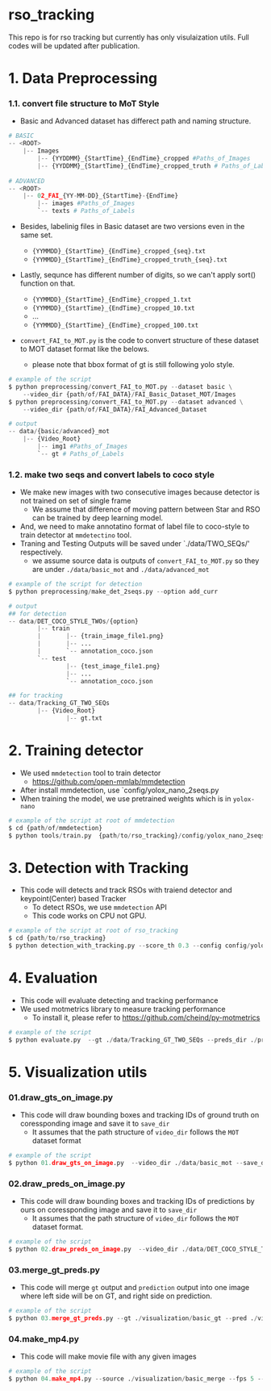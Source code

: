 # rso_tracking
This repo is for rso tracking but currently has only visulaization utils. Full codes will be updated after publication.

# 1. Data Preprocessing

### 1.1. convert file structure to MoT Style

- Basic and Advanced dataset has differect path and naming structure.

```python
# BASIC
-- <ROOT>
	|-- Images 
	    |-- {YYDDMM}_{StartTime}_{EndTime}_cropped #Paths_of_Images
	    |-- {YYDDMM}_{StartTime}_{EndTime}_cropped_truth # Paths_of_Labels
	    
# ADVANCED
-- <ROOT>
	|-- 02_FAI_{YY-MM-DD}_{StartTime}-{EndTime}
		|-- images #Paths_of_Images
		`-- texts # Paths_of_Labels
```

- Besides, labelinig files in Basic dataset are two versions even in the same set.
    - `{YYMMDD}_{StartTime}_{EndTime}_cropped_{seq}.txt`
    - `{YYMMDD}_{StartTime}_{EndTime}_cropped_truth_{seq}.txt`


- Lastly, sequnce has different number of digits, so we can't apply sort() function on that.
    - `{YYMMDD}_{StartTime}_{EndTime}_cropped_1.txt`
    - `{YYMMDD}_{StartTime}_{EndTime}_cropped_10.txt`
    - ...
    - `{YYMMDD}_{StartTime}_{EndTime}_cropped_100.txt`

- `convert_FAI_to_MOT.py` is the code to convert structure of these dataset to MOT dataset format like the belows.
    - please note that bbox format of gt is still following yolo style.

```python
# example of the script
$ python preprocessing/convert_FAI_to_MOT.py --dataset basic \
	--video_dir {path/of/FAI_DATA}/FAI_Basic_Dataset_MOT/Images
$ python preprocessing/convert_FAI_to_MOT.py --dataset advanced \
	--video_dir {path/of/FAI_DATA}/FAI_Advanced_Dataset

# output
-- data/{basic/advanced}_mot
	|-- {Video_Root}
		|-- img1 #Paths_of_Images
		`-- gt # Paths_of_Labels
```


### 1.2. make two seqs and convert labels to coco style
- We make new images with two consecutive images because detector is not trained on set of single frame
    - We assume that difference of moving pattern between Star and RSO can be trained by deep learning model.
- And, we need to make annotatino format of label file to coco-style to train detector at `mmdetectino` tool.
- Traning and Testing Outputs will be saved under `./data/TWO_SEQs/' respectively.
    - we assume source data is outputs of `convert_FAI_to_MOT.py` so they are under `./data/basic_mot` and `./data/advanced_mot`
```python
# example of the script for detection
$ python preprocessing/make_det_2seqs.py --option add_curr

# output
## for detection
-- data/DET_COCO_STYLE_TWOs/{option}
        |-- train
        |       |-- {train_image_file1.png}
        |       |-- ...
        |       `-- annotation_coco.json
        `-- test
                |-- {test_image_file1.png}
                |-- ...
                `-- annotation_coco.json

## for tracking
-- data/Tracking_GT_TWO_SEQs
        |-- {Video_Root}
                |-- gt.txt

```


# 2. Training detector
- We used `mmdetection` tool to train detector
    - https://github.com/open-mmlab/mmdetection
- After install mmdetection, use `config/yolox_nano_2seqs.py
- When training the model, we use pretrained weights which is in `yolox-nano`

```python
# example of the script at root of mmdetection
$ cd {path/of/mmdetection}
$ python tools/train.py  {path/to/rso_tracking}/config/yolox_nano_2seqs.py
```

# 3. Detection with Tracking
- This code will detects and track RSOs with traiend detector and keypoint(Center) based Tracker
    - To detect RSOs, we use `mmdetection` API
    - This code works on CPU not GPU.
```python
# example of the script at root of rso_tracking
$ cd {path/to/rso_tracking}
$ python detection_with_tracking.py --score_th 0.3 --config config/yolox_nano_2seqs.py --model {path/to/mmdetection}/work_dirs/FAI_yolox_nano_2seqs/epoch_300.pth --data ./data/DET_COCO_STYLE_TWOs/ADDCURR/test --save_dir ./preds/yolox_nano
```

# 4. Evaluation
- This code will evaluate detecting and tracking performance
- We used motmetrics library to measure tracking performance
    - To install it, please refer to https://github.com/cheind/py-motmetrics
```python
# example of the script
$ python evaluate.py  --gt ./data/Tracking_GT_TWO_SEQs --preds_dir ./preds/yolox_nano
```

# 5. Visualization utils
### 01.draw_gts_on_image.py 

- This code will draw bounding boxes and tracking IDs of ground truth on coressponding image and save it to `save_dir`
    - It assumes that the path structure of `video_dir` follows the `MOT` dataset format

```python
# example of the script
$ python 01.draw_gts_on_image.py  --video_dir ./data/basic_mot --save_dir ./visualization/basic_gt
```

### 02.draw_preds_on_image.py 

- This code will draw bounding boxes and tracking IDs of predictions by ours on coressponding image and save it to `save_dir`
    - It assumes that the path structure of `video_dir` follows the `MOT` dataset format.

```python
# example of the script
$ python 02.draw_preds_on_image.py  --video_dir ./data/DET_COCO_STYLE_TWO_SEQs/test --preds_dir ./output/yolox_nano --save_dir ./visualization/basic_preds
```

### 03.merge_gt_preds.py

- This code will merge `gt` output and `prediction` output into one image where left side will be on GT, and right side on prediction.

```python
# example of the script
$ python 03.merge_gt_preds.py --gt ./visualization/basic_gt --pred ./visualization/basic_preds --save_dir ./visualization/basic_merge
```

### 04.make_mp4.py

- This code will make movie file with any given images

```python
# example of the script
$ python 04.make_mp4.py --source ./visualization/basic_merge --fps 5 --save_dir ./visualization/basic_fn_mov
```
